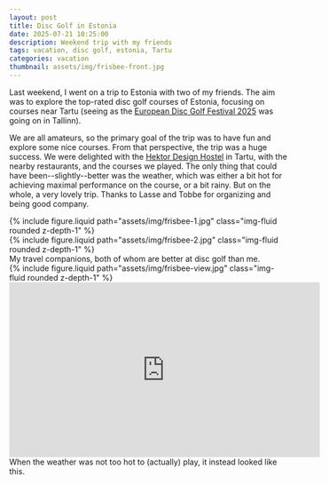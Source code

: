 ```yaml
---
layout: post
title: Disc Golf in Estonia
date: 2025-07-21 10:25:00
description: Weekend trip with my friends
tags: vacation, disc golf, estonia, Tartu
categories: vacation
thumbnail: assets/img/frisbee-front.jpg
---
```


Last weekend, I went on a trip to Estonia with two of my friends. The aim was to explore the top-rated disc golf courses of Estonia, focusing on courses near Tartu (seeing as the [European Disc Golf Festival 2025](https://www.discfestival.com/) was going on in Tallinn).

We are all amateurs, so the primary goal of the trip was to have fun and explore some nice courses. From that perspective, the trip was a huge success. We were delighted with the [Hektor Design Hostel](https://www.hektorstay.com/hostels/en/) in Tartu, with the nearby restaurants, and the courses we played. The only thing that could have been--slightly--better was the weather, which was either a bit hot for achieving maximal performance on the course, or a bit rainy. But on the whole, a very lovely trip. Thanks to Lasse and Tobbe for organizing and being good company.

<div class="row mt-3">
    <div class="col-sm mt-3 mt-md-0">
        {% include figure.liquid path="assets/img/frisbee-1.jpg" class="img-fluid rounded z-depth-1" %}
    </div>
    <div class="col-sm mt-3 mt-md-0">
        {% include figure.liquid path="assets/img/frisbee-2.jpg" class="img-fluid rounded z-depth-1" %}
    </div>
</div>
<div class="caption">
    My travel companions, both of whom are better at disc golf than me. 
</div>

<div class="row mt-3">
    <div class="col-sm mt-3 mt-md-0">
        {% include figure.liquid path="assets/img/frisbee-view.jpg" class="img-fluid rounded z-depth-1" %}
    </div>
</div>

<div align="center">
<iframe width="560" height="315" src="https://www.youtube.com/embed/n6Kgq_UEie8?si=lz_UGusGV5vPcrmO" title="YouTube video player" frameborder="0" allow="accelerometer; autoplay; clipboard-write; encrypted-media; gyroscope; picture-in-picture; web-share" referrerpolicy="strict-origin-when-cross-origin" allowfullscreen></iframe>
</div>
<div class="caption">
    When the weather was not too hot to (actually) play, it instead looked like this.
</div>
